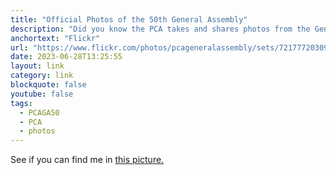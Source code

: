 ```yaml
---
title: "Official Photos of the 50th General Assembly"
description: "Did you know the PCA takes and shares photos from the General Assembly each year?"
anchortext: "Flickr"
url: "https://www.flickr.com/photos/pcageneralassembly/sets/72177720309224830/"
date: 2023-06-28T13:25:55
layout: link
category: link
blockquote: false
youtube: false
tags:
  - PCAGA50
  - PCA
  - photos
---
```


See if you can find me in [this picture.](https://www.flickr.com/photos/pcageneralassembly/52992005813/in/album-72177720309224830/)